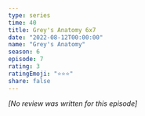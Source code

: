 ```yaml
---
type: series
time: 40
title: Grey's Anatomy 6x7
date: "2022-08-12T00:00:00"
name: "Grey's Anatomy"
season: 6
episode: 7
rating: 3
ratingEmoji: "⭐️⭐️⭐️"
share: false
---
```


_[No review was written for this episode]_

